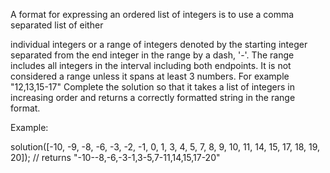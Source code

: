 ﻿A format for expressing an ordered list of integers is to use a comma separated list of either

individual integers
or a range of integers denoted by the starting integer separated from the end integer in the range by a dash, '-'. The
range includes all integers in the interval including both endpoints. It is not considered a range unless it spans at
least 3 numbers. For example "12,13,15-17"
Complete the solution so that it takes a list of integers in increasing order and returns a correctly formatted string
in the range format.

Example:

solution([-10, -9, -8, -6, -3, -2, -1, 0, 1, 3, 4, 5, 7, 8, 9, 10, 11, 14, 15, 17, 18, 19, 20]);
// returns "-10--8,-6,-3-1,3-5,7-11,14,15,17-20"